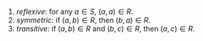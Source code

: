 1. $reflexive$: for any $a \in S$, $(a,a)\in R$.
2. $symmetric$: if $(a,b)\in R$, then $(b,a)\in R$.
3. $transitive$: if $(a,b)\in R$ and $(b,c)\in R$, then $(a,c)\in R$.